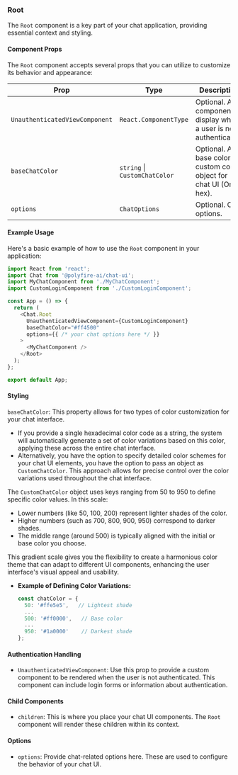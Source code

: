 ### Root

The `Root` component is a key part of your chat application, providing essential context and styling.

#### Component Props

The `Root` component accepts several props that you can utilize to customize its behavior and appearance:

| Prop                           | Type                          | Description                                                           |
| ------------------------------ | ----------------------------- | --------------------------------------------------------------------- |
| `UnauthenticatedViewComponent` | `React.ComponentType`         | Optional. A component to display when a user is not authenticated.    |
| `baseChatColor`                | `string` \| `CustomChatColor` | Optional. A base color or custom color object for chat UI (Only hex). |
| `options`                      | `ChatOptions`                 | Optional. Chat options.                                               |

#### Example Usage

Here's a basic example of how to use the `Root` component in your application:

```javascript
import React from 'react';
import Chat from '@polyfire-ai/chat-ui';
import MyChatComponent from './MyChatComponent';
import CustomLoginComponent from './CustomLoginComponent';

const App = () => {
  return (
    <Chat.Root
      UnauthenticatedViewComponent={CustomLoginComponent}
      baseChatColor="#ff4500"
      options={{ /* your chat options here */ }}
    >
      <MyChatComponent />
    </Root>
  );
};

export default App;
```

#### Styling

`baseChatColor`: This property allows for two types of color customization for your chat interface.

- If you provide a single hexadecimal color code as a string, the system will automatically generate a set of color variations based on this color, applying these across the entire chat interface.
- Alternatively, you have the option to specify detailed color schemes for your chat UI elements, you have the option to pass an object as `CustomChatColor`. This approach allows for precise control over the color variations used throughout the chat interface.

The `CustomChatColor` object uses keys ranging from 50 to 950 to define specific color values. In this scale:

- Lower numbers (like 50, 100, 200) represent lighter shades of the color.
- Higher numbers (such as 700, 800, 900, 950) correspond to darker shades.
- The middle range (around 500) is typically aligned with the initial or base color you choose.

This gradient scale gives you the flexibility to create a harmonious color theme that can adapt to different UI components, enhancing the user interface's visual appeal and usability.

- **Example of Defining Color Variations:**
  ```javascript
  const chatColor = {
    50: '#ffe5e5',   // Lightest shade
    ...
    500: '#ff0000',   // Base color
    ...
    950: '#1a0000'    // Darkest shade
  };
  ```

#### Authentication Handling

- `UnauthenticatedViewComponent`: Use this prop to provide a custom component to be rendered when the user is not authenticated. This component can include login forms or information about authentication.

#### Child Components

- `children`: This is where you place your chat UI components. The `Root` component will render these children within its context.

#### Options

- `options`: Provide chat-related options here. These are used to configure the behavior of your chat UI.

